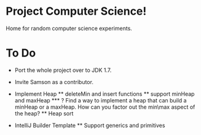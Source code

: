 Project Computer Science!
===============

Home for random computer science experiments.


# To Do

* Port the whole project over to JDK 1.7.
* Invite Samson as a contributor.

* Implement Heap
** deleteMin and insert functions
** support minHeap and maxHeap
*** ? Find a way to implement a heap that can build a minHeap or a maxHeap. How can you factor out the min\max aspect of the heap?
** Heap sort

* IntelliJ Builder Template
** Support generics and primitives
